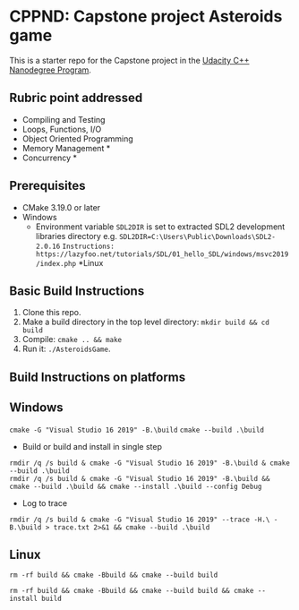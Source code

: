 # CPPND: Capstone project Asteroids game

This is a starter repo for the Capstone project in the [Udacity C++ Nanodegree Program](https://www.udacity.com/course/c-plus-plus-nanodegree--nd213).

## Rubric point addressed
* Compiling and Testing
* Loops, Functions, I/O
* Object Oriented Programming
* Memory Management
  *
* Concurrency
  *

Prerequisites
--------------
* CMake 3.19.0 or later
* Windows
  * Environment variable `SDL2DIR` is set to extracted SDL2 development libraries directory e.g.
    `SDL2DIR=C:\Users\Public\Downloads\SDL2-2.0.16` 
    `Instructions: https://lazyfoo.net/tutorials/SDL/01_hello_SDL/windows/msvc2019/index.php`
*Linux


## Basic Build Instructions

1. Clone this repo.
2. Make a build directory in the top level directory: `mkdir build && cd build`
3. Compile: `cmake .. && make`
4. Run it: `./AsteroidsGame`.

## Build Instructions on platforms
Windows
--------------

`cmake -G "Visual Studio 16 2019" -B.\build`
`cmake --build .\build`

* Build or build and install in single step
```
rmdir /q /s build & cmake -G "Visual Studio 16 2019" -B.\build & cmake --build .\build
rmdir /q /s build & cmake -G "Visual Studio 16 2019" -B.\build && cmake --build .\build && cmake --install .\build --config Debug
```
* Log to trace
```
rmdir /q /s build & cmake -G "Visual Studio 16 2019" --trace -H.\ -B.\build > trace.txt 2>&1 && cmake --build .\build
```

Linux
--------------
```
rm -rf build && cmake -Bbuild && cmake --build build

rm -rf build && cmake -Bbuild && cmake --build build && cmake --install build
```